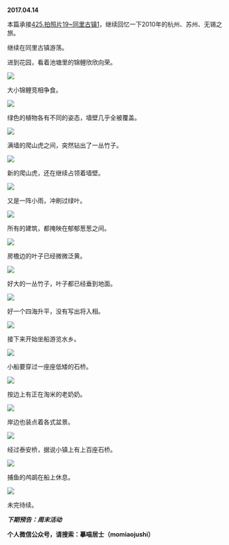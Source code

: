 
          
            
**2017.04.14**

本篇承接[425.拍照片19~同里古镇1](https://link.jianshu.com?t=https://mp.weixin.qq.com/s?__biz=MzA4NzEzMjMzNw==&amp;mid=2651113323&amp;idx=1&amp;sn=5512d6a17d47ac33587c3d19e750547c&amp;chksm=8bce76b5bcb9ffa3326791a2a4e6dba4e5912fabc13994c5749ed761afe791ff2098df2fb90c#rd)，继续回忆一下2010年的杭州、苏州、无锡之旅。

继续在同里古镇游荡。

进到花园，看着池塘里的锦鲤欣欣向荣。




![](//upload-images.jianshu.io/upload_images/51001-e9ae80c568536f62.jpg)




大小锦鲤竞相争食。




![](//upload-images.jianshu.io/upload_images/51001-53475010c567f159.jpg)




绿色的植物各有不同的姿态，墙壁几乎全被覆盖。




![](//upload-images.jianshu.io/upload_images/51001-978839296854e4ce.jpg)




满墙的爬山虎之间，突然钻出了一丛竹子。




![](//upload-images.jianshu.io/upload_images/51001-b23cdf8463ffdc2b.jpg)




新的爬山虎，还在继续占领着墙壁。




![](//upload-images.jianshu.io/upload_images/51001-5b86d2cb12cce9b2.jpg)




又是一阵小雨，冲刷过绿叶。




![](//upload-images.jianshu.io/upload_images/51001-a2a31b65de757164.jpg)




所有的建筑，都掩映在郁郁葱葱之间。




![](//upload-images.jianshu.io/upload_images/51001-764ef953eb9b87f9.jpg)




房檐边的叶子已经微微泛黄。




![](//upload-images.jianshu.io/upload_images/51001-90a38d8b00536755.jpg)




好大的一丛竹子，叶子都已经垂到地面。




![](//upload-images.jianshu.io/upload_images/51001-42927c7d48adfdac.jpg)




好一个四海升平，没有写出将入相。




![](//upload-images.jianshu.io/upload_images/51001-3976b9880650ed83.jpg)




接下来开始坐船游览水乡。




![](//upload-images.jianshu.io/upload_images/51001-8df073f65a26f0e0.jpg)




小船要穿过一座座低矮的石桥。




![](//upload-images.jianshu.io/upload_images/51001-2d27eaea030abadb.jpg)




按边上有正在淘米的老奶奶。




![](//upload-images.jianshu.io/upload_images/51001-6c3fc75a1cf01317.jpg)




岸边也装点着各式盆景。




![](//upload-images.jianshu.io/upload_images/51001-2c525d6b444907f5.jpg)




经过泰安桥，据说小镇上有上百座石桥。




![](//upload-images.jianshu.io/upload_images/51001-f76baa1bf2a98449.jpg)




捕鱼的鸬鹚在船上休息。




![](//upload-images.jianshu.io/upload_images/51001-c25c1240b4e30fd7.jpg)




未完待续。


***下期预告：周末活动***


**个人微信公众号，请搜索：摹喵居士（momiaojushi）**

          
        